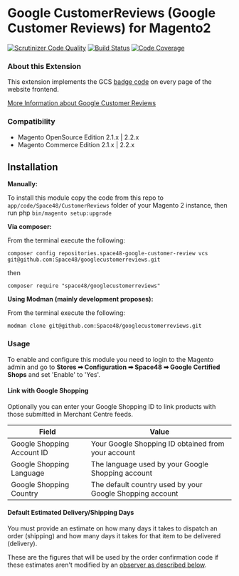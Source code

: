 # Google CustomerReviews (Google Customer Reviews) for Magento2
[![Scrutinizer Code Quality](https://scrutinizer-ci.com/g/Space48/CmsMenu/badges/quality-score.png?b=master&s=2ef036b4914a67ab3a7629d4a7cd722d422fee77)](https://scrutinizer-ci.com/g/Space48/CmsMenu/?branch=master)
[![Build Status](https://scrutinizer-ci.com/g/Space48/CmsMenu/badges/build.png?b=master&s=cfd32528f9ec408b7280749154c22c49933d53d3)](https://scrutinizer-ci.com/g/Space48/CmsMenu/build-status/master)
[![Code Coverage](https://scrutinizer-ci.com/g/Space48/CmsMenu/badges/coverage.png?b=master&s=058641925edf8931d988a11aa92003121356a4ba)](https://scrutinizer-ci.com/g/Space48/CmsMenu/?branch=master)


### About this Extension

This extension implements the GCS [badge code](https://support.google.com/merchants/answer/7105655) on every page of the website frontend.

[More Information about Google Customer Reviews](https://support.google.com/merchants/answer/7188525?hl=en-GB)

### Compatibility

- Magento OpenSource Edition 2.1.x | 2.2.x
- Magento Commerce Edition 2.1.x | 2.2.x

## Installation

**Manually:**

To install this module copy the code from this repo to `app/code/Space48/CustomerReviews` folder of your Magento 2 instance, then run php `bin/magento setup:upgrade`

**Via composer:**

From the terminal execute the following:

`composer config repositories.space48-google-customer-review vcs git@github.com:Space48/googlecustomerreviews.git`

then

`composer require "space48/googlecustomerreviews"`

**Using Modman (mainly development proposes):**

From the terminal execute the following:

`modman clone git@github.com:Space48/googlecustomerreviews.git`


### Usage

To enable and configure this module you need to login to the Magento admin and go to **Stores ➡ Configuration ➡ Space48 ➡ Google Certified Shops** and set 'Enable' to 'Yes'.

#### Link with Google Shopping

Optionally you can enter your Google Shopping ID to link products with those submitted in Merchant Centre feeds.

|Field|Value|
|---|---|
|Google Shopping Account ID|Your Google Shopping ID obtained from your account|
|Google Shopping Language|The language used by your Google Shopping account|
|Google Shopping Country|The default country used by your Google Shopping account|

#### Default Estimated Delivery/Shipping Days

You must provide an estimate on how many days it takes to dispatch an order (shipping) and how many days it takes for that item to be delivered (delivery).

These are the figures that will be used by the order confirmation code if these estimates aren't modified by an [observer as described below](#custom-shipping-estimates-with-observer).
